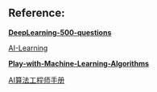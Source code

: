 ## Reference:     

[**DeepLearning-500-questions**](<https://github.com/scutan90/DeepLearning-500-questions>)

[AI-Learning](<https://github.com/apachecn/AiLearning>)

[**Play-with-Machine-Learning-Algorithms**](<https://github.com/liuyubobobo/Play-with-Machine-Learning-Algorithms>)

[AI算法工程师手册](<http://www.huaxiaozhuan.com/>)

